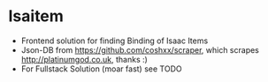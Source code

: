 # Isaitem

* Frontend solution for finding Binding of Isaac Items
* Json-DB from https://github.com/coshxx/scraper, which scrapes http://platinumgod.co.uk, thanks :)
* For Fullstack Solution (moar fast) see TODO
